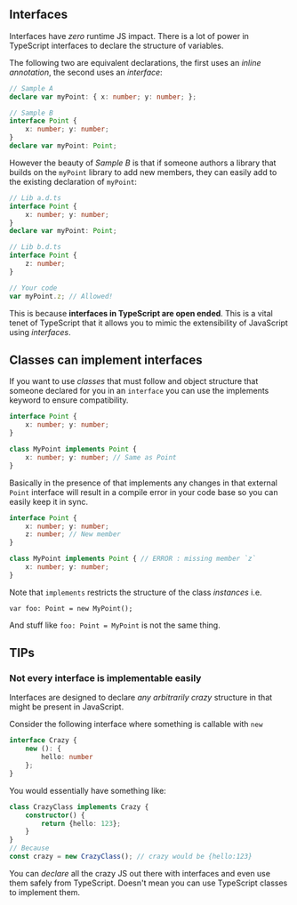 ## Interfaces
Interfaces have *zero* runtime JS impact. There is a lot of power in TypeScript interfaces to declare the structure of variables.

The following two are equivalent declarations, the first uses an *inline annotation*, the second uses an *interface*:

```ts
// Sample A
declare var myPoint: { x: number; y: number; };

// Sample B
interface Point {
    x: number; y: number;
}
declare var myPoint: Point;
```

However the beauty of *Sample B* is that if someone authors a library that builds on the `myPoint` library to add new members, they can easily add to the existing declaration of `myPoint`:

```ts
// Lib a.d.ts
interface Point {
    x: number; y: number;
}
declare var myPoint: Point;

// Lib b.d.ts
interface Point {
    z: number;
}

// Your code
var myPoint.z; // Allowed!
```

This is because **interfaces in TypeScript are open ended**. This is a vital tenet of TypeScript that it allows you to mimic the extensibility of JavaScript using *interfaces*.


## Classes can implement interfaces

If you want to use *classes* that must follow and object structure that someone declared for you in an `interface` you can use the implements keyword to ensure compatibility.

```ts
interface Point {
    x: number; y: number;
}

class MyPoint implements Point {
    x: number; y: number; // Same as Point
}
```

Basically in the presence of that implements any changes in that external `Point` interface will result in a compile error in your code base so you can easily keep it in sync.

```ts
interface Point {
    x: number; y: number;
    z: number; // New member
}

class MyPoint implements Point { // ERROR : missing member `z`
    x: number; y: number;
}
```

Note that `implements` restricts the structure of the class *instances* i.e.

```
var foo: Point = new MyPoint();
```

And stuff like `foo: Point = MyPoint` is not the same thing.


## TIPs

### Not every interface is implementable easily

Interfaces are designed to declare *any arbitrarily crazy* structure in that might be present in JavaScript.

Consider the following interface where something is callable with `new`

```ts
interface Crazy {
    new (): {
        hello: number
    };
}
```
You would essentially have something like:

```ts
class CrazyClass implements Crazy {
    constructor() {
        return {hello: 123};
    }
}
// Because
const crazy = new CrazyClass(); // crazy would be {hello:123}
```
You can *declare* all the crazy JS out there with interfaces and even use them safely from TypeScript. Doesn't mean you can use TypeScript classes to implement them.
